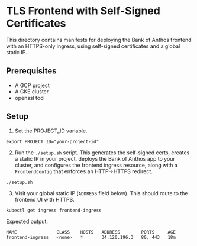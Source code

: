 # TLS Frontend with Self-Signed Certificates 

This directory contains manifests for deploying the Bank of Anthos frontend with an HTTPS-only ingress, using self-signed certificates and a global static IP. 

## Prerequisites 

- A GCP project
- A GKE cluster 
- openssl tool 


## Setup 

1. Set the PROJECT_ID variable. 

```
export PROJECT_ID="your-project-id"
```

2. Run the `./setup.sh` script. This generates the self-signed certs, creates a static IP in your project, deploys the Bank of Anthos app to your cluster, and configures the frontend ingress resource, along with a `FrontendConfig` that enforces an HTTP->HTTPS redirect.

```
./setup.sh
```

3. Visit your global static IP (`ADDRESS` field below). This should route to the frontend UI with HTTPS. 

```
kubectl get ingress frontend-ingress 
```

Expected output: 

```
NAME               CLASS    HOSTS   ADDRESS        PORTS     AGE
frontend-ingress   <none>   *       34.120.196.3   80, 443   18m
```
